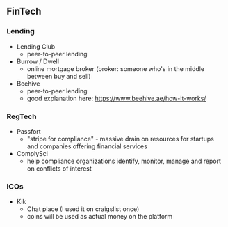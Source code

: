 ## FinTech

### Lending
* Lending Club
	* peer-to-peer lending
* Burrow / Dwell
	* online mortgage broker (broker: someone who's in the middle between buy and sell)
* Beehive
	* peer-to-peer lending
	* good explanation here: https://www.beehive.ae/how-it-works/
	

### RegTech
* Passfort
	* "stripe for compliance" - massive drain on resources for startups and companies offering financial services 
* ComplySci
	* help compliance organizations identify, monitor, manage and report on conflicts of interest


### ICOs 
* Kik 
	* Chat place (I used it on craigslist once)
	* coins will be used as actual money on the platform
